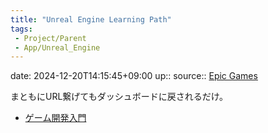 ```yaml
---
title: "Unreal Engine Learning Path"
tags:
 - Project/Parent
 - App/Unreal_Engine
---
```


date: 2024-12-20T14:15:45+09:00
up::
source:: [Epic Games](https://www.unrealengine.com/id/logout?redirectUrl=https%3A%2F%2Fwww.unrealengine.com%2Flogout%3Fstate%3D%252Fja%252Fonlinelearning-courses)

まともにURL繋げてもダッシュボードに戻されるだけ。

- [ゲーム開発入門](ゲーム開発入門.md)


